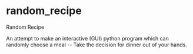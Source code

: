 # random_recipe
Random Recipe

An attempt to make an interactive (GUI) python program which can randomly choose a meal -- Take the decision for dinner out of your hands.
